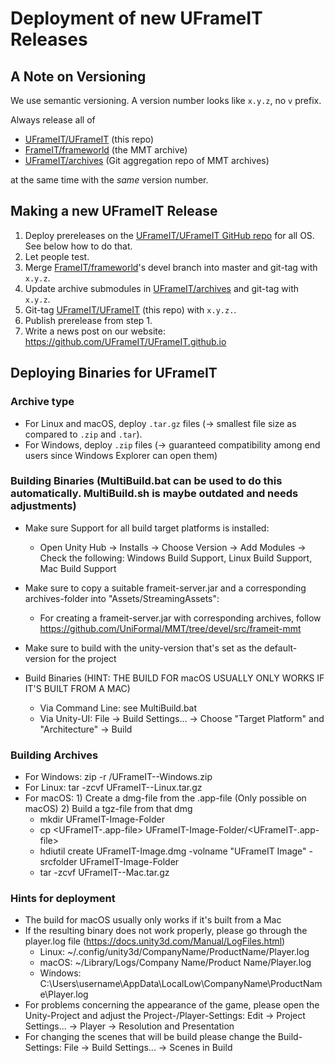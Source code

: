 # Deployment of new UFrameIT Releases

## A Note on Versioning

We use semantic versioning. A version number looks like `x.y.z`, no `v` prefix.

Always release all of

- [UFrameIT/UFrameIT](https://github.com/UFrameIT/UFrameIT) (this repo)
- [FrameIT/frameworld](https://gl.mathhub.info/FrameIT/frameworld) (the MMT archive)
- [UFrameIT/archives](https://github.com/UFrameIT/archives) (Git aggregation repo of MMT archives)

at the same time with the *same* version number.

## Making a new UFrameIT Release

1. Deploy prereleases on the [UFrameIT/UFrameIT GitHub repo](https://github.com/UFrameIT/UFrameIT/releases) for all OS. See below how to do that.
2. Let people test.
3. Merge [FrameIT/frameworld](https://gl.mathhub.info/FrameIT/frameworld)'s devel branch into master and git-tag with `x.y.z`.
4. Update archive submodules in [UFrameIT/archives](https://github.com/UFrameIT/archives) and git-tag with `x.y.z`.
5. Git-tag [UFrameIT/UFrameIT](https://github.com/UFrameIT/UFrameIT) (this repo) with `x.y.z.`.
6. Publish prerelease from step 1.
7. Write a news post on our website: <https://github.com/UFrameIT/UFrameIT.github.io>

## Deploying Binaries for UFrameIT

### Archive type

- For Linux and macOS, deploy `.tar.gz` files (-> smallest file size as compared to `.zip` and `.tar`).
- For Windows, deploy `.zip` files (-> guaranteed compatibility among end users since Windows Explorer can open them)

### Building Binaries (MultiBuild.bat can be used to do this automatically. MultiBuild.sh is maybe outdated and needs adjustments)
- Make sure Support for all build target platforms is installed:
    - Open Unity Hub -> Installs -> Choose Version -> Add Modules -> Check the following: Windows Build Support, Linux Build Support, Mac Build Support
						
- Make sure to copy a suitable frameit-server.jar and a corresponding archives-folder into "Assets/StreamingAssets":
    - For creating a frameit-server.jar with corresponding archives, follow https://github.com/UniFormal/MMT/tree/devel/src/frameit-mmt
			
- Make sure to build with the unity-version that's set as the default-version for the project
						
- Build Binaries (HINT: THE BUILD FOR macOS USUALLY ONLY WORKS IF IT'S BUILT FROM A MAC)
	- Via Command Line: see MultiBuild.bat
    - Via Unity-UI: File -> Build Settings... -> Choose "Target Platform" and "Architecture" -> Build
				
### Building Archives
- For Windows: zip -r <TARGET-DIR>/UFrameIT-<version>-Windows.zip <SOURCE-DIR>
- For Linux: tar -zcvf UFrameIT-<version>-Linux.tar.gz <SOURCE-DIR>
- For macOS: 1) Create a dmg-file from the .app-file (Only possible on macOS) 2) Build a tgz-file from that dmg
	- mkdir UFrameIT-Image-Folder
	- cp <UFrameIT-.app-file> UFrameIT-Image-Folder/<UFrameIT-.app-file>
	- hdiutil create UFrameIT-Image.dmg -volname "UFrameIT Image" -srcfolder UFrameIT-Image-Folder
	- tar -zcvf UFrameIT-<version>-Mac.tar.gz <SOURCE-DIR>
		
### Hints for deployment
- The build for macOS usually only works if it's built from a Mac
- If the resulting binary does not work properly, please go through the player.log file (https://docs.unity3d.com/Manual/LogFiles.html)
    - Linux:	~/.config/unity3d/CompanyName/ProductName/Player.log
	- macOS:	~/Library/Logs/Company Name/Product Name/Player.log
	- Windows:		C:\Users\username\AppData\LocalLow\CompanyName\ProductName\Player.log
- For problems concerning the appearance of the game, please open the Unity-Project and adjust the Project-/Player-Settings: Edit -> Project Settings... -> Player -> Resolution and Presentation
- For changing the scenes that will be build please change the Build-Settings: File -> Build Settings... -> Scenes in Build
